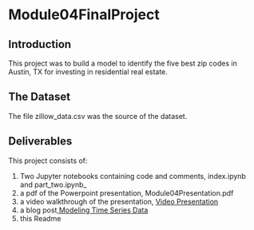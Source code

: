 # Module04FinalProject

## Introduction

This project was to build a model to identify the five best zip codes in Austin, TX for investing in residential real estate.

## The Dataset

The file zillow_data.csv was the source of the dataset.

## Deliverables

This project consists of:

1. Two Jupyter notebooks containing code and comments, index.ipynb and part_two.ipynb_
2. a pdf of the Powerpoint presentation, Module04Presentation.pdf
3. a video walkthrough of the presentation, [Video Presentation](https://drive.google.com/file/d/1LWa6jmqD63n_dkbo6O3py6UzzJ4eOogZ/view?usp=sharingRousselleModule04FinalProject.mp4")
4. a blog post,[Modeling Time Series Data](https://https://paulettej.github.io/modeling_time_series_data")
5. this Readme


